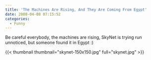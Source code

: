```yaml
---
title: 'The Machines Are Rising, And They Are Coming From Egypt'
date: 2008-04-08 07:15:52
categories:
  - Funny
---
```


Be careful everybody, the machines are rising, SkyNet is trying run unnoticed, but someone found it in Egypt :)

{{< thumbnail thumbnail="skynet-150x150.jpg" full="skynet.jpg" >}}